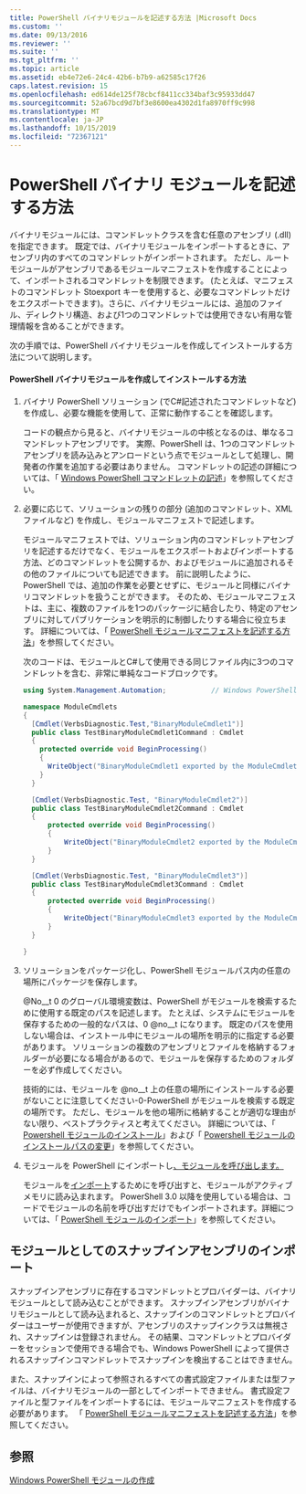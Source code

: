 ```yaml
---
title: PowerShell バイナリモジュールを記述する方法 |Microsoft Docs
ms.custom: ''
ms.date: 09/13/2016
ms.reviewer: ''
ms.suite: ''
ms.tgt_pltfrm: ''
ms.topic: article
ms.assetid: eb4e72e6-24c4-42b6-b7b9-a62585c17f26
caps.latest.revision: 15
ms.openlocfilehash: ed614de125f78cbcf8411cc334baf3c95933dd47
ms.sourcegitcommit: 52a67bcd9d7bf3e8600ea4302d1fa8970ff9c998
ms.translationtype: MT
ms.contentlocale: ja-JP
ms.lasthandoff: 10/15/2019
ms.locfileid: "72367121"
---
```

# <a name="how-to-write-a-powershell-binary-module"></a>PowerShell バイナリ モジュールを記述する方法

バイナリモジュールには、コマンドレットクラスを含む任意のアセンブリ (.dll) を指定できます。 既定では、バイナリモジュールをインポートするときに、アセンブリ内のすべてのコマンドレットがインポートされます。 ただし、ルートモジュールがアセンブリであるモジュールマニフェストを作成することによって、インポートされるコマンドレットを制限できます。 (たとえば、マニフェストのコマンドレット Stoexport キーを使用すると、必要なコマンドレットだけをエクスポートできます)。さらに、バイナリモジュールには、追加のファイル、ディレクトリ構造、および1つのコマンドレットでは使用できない有用な管理情報を含めることができます。

次の手順では、PowerShell バイナリモジュールを作成してインストールする方法について説明します。

#### <a name="how-to-create-and-install-a-powershell-binary-module"></a>PowerShell バイナリモジュールを作成してインストールする方法

1. バイナリ PowerShell ソリューション (でC#記述されたコマンドレットなど) を作成し、必要な機能を使用して、正常に動作することを確認します。

   コードの観点から見ると、バイナリモジュールの中核となるのは、単なるコマンドレットアセンブリです。 実際、PowerShell は、1つのコマンドレットアセンブリを読み込みとアンロードという点でモジュールとして処理し、開発者の作業を追加する必要はありません。 コマンドレットの記述の詳細については、「 [Windows PowerShell コマンドレットの記述](../cmdlet/writing-a-windows-powershell-cmdlet.md)」を参照してください。

2. 必要に応じて、ソリューションの残りの部分 (追加のコマンドレット、XML ファイルなど) を作成し、モジュールマニフェストで記述します。

   モジュールマニフェストでは、ソリューション内のコマンドレットアセンブリを記述するだけでなく、モジュールをエクスポートおよびインポートする方法、どのコマンドレットを公開するか、およびモジュールに追加されるその他のファイルについても記述できます。
   前に説明したように、PowerShell では、追加の作業を必要とせずに、モジュールと同様にバイナリコマンドレットを扱うことができます。
   そのため、モジュールマニフェストは、主に、複数のファイルを1つのパッケージに結合したり、特定のアセンブリに対してパブリケーションを明示的に制御したりする場合に役立ちます。
   詳細については、「 [PowerShell モジュールマニフェストを記述する方法](how-to-write-a-powershell-module-manifest.md)」を参照してください。

   次のコードは、モジュールとC#して使用できる同じファイル内に3つのコマンドレットを含む、非常に単純なコードブロックです。

   ```csharp
   using System.Management.Automation;           // Windows PowerShell namespace.

   namespace ModuleCmdlets
   {
     [Cmdlet(VerbsDiagnostic.Test,"BinaryModuleCmdlet1")]
     public class TestBinaryModuleCmdlet1Command : Cmdlet
     {
       protected override void BeginProcessing()
       {
         WriteObject("BinaryModuleCmdlet1 exported by the ModuleCmdlets module.");
       }
     }

     [Cmdlet(VerbsDiagnostic.Test, "BinaryModuleCmdlet2")]
     public class TestBinaryModuleCmdlet2Command : Cmdlet
     {
         protected override void BeginProcessing()
         {
             WriteObject("BinaryModuleCmdlet2 exported by the ModuleCmdlets module.");
         }
     }

     [Cmdlet(VerbsDiagnostic.Test, "BinaryModuleCmdlet3")]
     public class TestBinaryModuleCmdlet3Command : Cmdlet
     {
         protected override void BeginProcessing()
         {
             WriteObject("BinaryModuleCmdlet3 exported by the ModuleCmdlets module.");
         }
     }

   }
   ```

3. ソリューションをパッケージ化し、PowerShell モジュールパス内の任意の場所にパッケージを保存します。

   @No__t 0 のグローバル環境変数は、PowerShell がモジュールを検索するために使用する既定のパスを記述します。 たとえば、システムにモジュールを保存するための一般的なパスは、0 @no__t になります。 既定のパスを使用しない場合は、インストール中にモジュールの場所を明示的に指定する必要があります。 ソリューションの複数のアセンブリとファイルを格納するフォルダーが必要になる場合があるので、モジュールを保存するためのフォルダーを必ず作成してください。

   技術的には、モジュールを @no__t 上の任意の場所にインストールする必要がないことに注意してください-0-PowerShell がモジュールを検索する既定の場所です。 ただし、モジュールを他の場所に格納することが適切な理由がない限り、ベストプラクティスと考えてください。 詳細については、「 [Powershell モジュールのインストール](./installing-a-powershell-module.md)」および「 [Powershell モジュールのインストールパスの変更](./modifying-the-psmodulepath-installation-path.md)」を参照してください。

4. モジュールを PowerShell にインポートし[、モジュールを呼び出します。](/powershell/module/Microsoft.PowerShell.Core/Import-Module)

   モジュールを[インポート](/powershell/module/Microsoft.PowerShell.Core/Import-Module)するためにを呼び出すと、モジュールがアクティブメモリに読み込まれます。 PowerShell 3.0 以降を使用している場合は、コードでモジュールの名前を呼び出すだけでもインポートされます。詳細については、「 [PowerShell モジュールのインポート](./importing-a-powershell-module.md)」を参照してください。

## <a name="importing-snap-in-assemblies-as-modules"></a>モジュールとしてのスナップインアセンブリのインポート

スナップインアセンブリに存在するコマンドレットとプロバイダーは、バイナリモジュールとして読み込むことができます。 スナップインアセンブリがバイナリモジュールとして読み込まれると、スナップインのコマンドレットとプロバイダーはユーザーが使用できますが、アセンブリのスナップインクラスは無視され、スナップインは登録されません。 その結果、コマンドレットとプロバイダーをセッションで使用できる場合でも、Windows PowerShell によって提供されるスナップインコマンドレットでスナップインを検出することはできません。

また、スナップインによって参照されるすべての書式設定ファイルまたは型ファイルは、バイナリモジュールの一部としてインポートできません。
書式設定ファイルと型ファイルをインポートするには、モジュールマニフェストを作成する必要があります。
「 [PowerShell モジュールマニフェストを記述する方法](how-to-write-a-powershell-module-manifest.md)」を参照してください。

## <a name="see-also"></a>参照

[Windows PowerShell モジュールの作成](./writing-a-windows-powershell-module.md)

